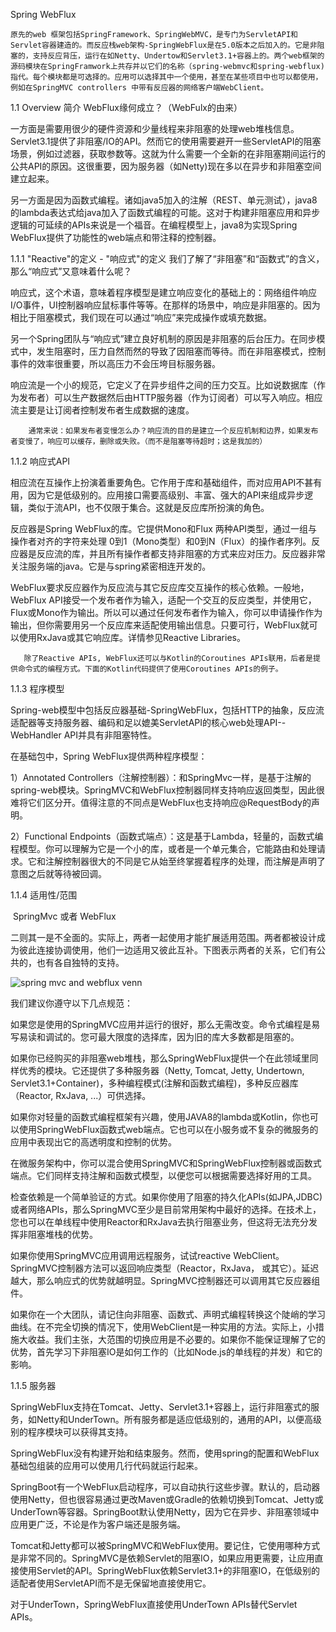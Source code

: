 

Spring WebFlux

    原先的web 框架包括SpringFramework、SpringWebMVC，是专门为ServletAPI和Servlet容器建造的。而反应栈web架构-SpringWebFlux是在5.0版本之后加入的。它是非阻塞的，支持反应背压，运行在如Netty、Undertow和Servlet3.1+容器上的。两个web框架的源码模块在SpringFramwork上共存并以它们的名称（spring-webmvc和spring-webflux)指代。每个模块都是可选择的。应用可以选择其中一个使用，甚至在某些项目中也可以都使用，例如在SpringMVC controllers 中带有反应器的网络客户端WebClient。

1.1 Overview 简介
   WebFlux缘何成立？（WebFulx的由来）

   一方面是需要用很少的硬件资源和少量线程来非阻塞的处理web堆栈信息。Servlet3.1提供了非阻塞/IO的API。然而它的使用需要避开一些ServletAPI的阻塞场景，例如过滤器，获取参数等。这就为什么需要一个全新的在非阻塞期间运行的公共API的原因。这很重要，因为服务器（如Netty)现在多以在异步和非阻塞空间建立起来。

   另一方面是因为函数式编程。诸如java5加入的注解（REST、单元测试），java8的lambda表达式给java加入了函数式编程的可能。这对于构建非阻塞应用和异步逻辑的可延续的APIs来说是一个福音。在编程模型上，java8为实现Spring WebFlux提供了功能性的web端点和带注释的控制器。

1.1.1 "Reactive"的定义 - "响应式"的定义
   我们了解了“非阻塞”和“函数式”的含义，那么“响应式”又意味着什么呢？

   响应式，这个术语，意味着程序模型是建立响应变化的基础上的：网络组件响应I/O事件，UI控制器响应鼠标事件等等。在那样的场景中，响应是非阻塞的。因为相比于阻塞模式，我们现在可以通过“响应”来完成操作或填充数据。
    
   另一个Spring团队与“响应式”建立良好机制的原因是非阻塞的后台压力。在同步模式中，发生阻塞时，压力自然而然的导致了因阻塞而等待。而在非阻塞模式，控制事件的效率很重要，所以高压力不会压垮目标服务器。
    
   响应流是一个小的规范，它定义了在异步组件之间的压力交互。比如说数据库（作为发布者）可以生产数据然后由HTTP服务器（作为订阅者）可以写入响应。相应流主要是让订阅者控制发布者生成数据的速度。

```
    通常来说：如果发布者变慢怎么办？响应流的目的是建立一个反应机制和边界，如果发布者变慢了，响应可以缓存，删除或失败。（而不是阻塞等待超时；这是我加的）

```

   1.1.2 响应式API
    
   相应流在互操作上扮演着重要角色。它作用于库和基础组件，而对应用API不甚有用，因为它是低级别的。应用接口需要高级别、丰富、强大的API来组成异步逻辑，类似于流API，也不仅限于集合。这就是反应库所扮演的角色。

   反应器是Spring WebFlux的库。它提供Mono和Flux 两种API类型，通过一组与操作者对齐的字符来处理 0到1（Mono类型）和0到N（Flux）的操作者序列。反应器是反应流的库，并且所有操作者都支持非阻塞的方式来应对压力。反应器非常关注服务端的java。它是与spring紧密相连开发的。

   WebFlux要求反应器作为反应流与其它反应库交互操作的核心依赖。一般地，WebFlux API接受一个发布者作为输入，适配一个交互的反应类型，并使用它，Flux或Mono作为输出。所以可以通过任何发布者作为输入，你可以申请操作作为输出，但你需要用另一个反应库来适配使用输出信息。只要可行，WebFlux就可以使用RxJava或其它响应库。详情参见Reactive Libraries。

```
   除了Reactive APIs, WebFlux还可以与Kotlin的Coroutines APIs联用，后者是提供命令式的编程方式。下面的Kotlin代码提供了使用Coroutines APIs的例子。
```



   1.1.3 程序模型

​    Spring-web模型中包括反应器基础-SpringWebFlux，包括HTTP的抽象，反应流适配器等支持服务器、编码和足以媲美ServletAPI的核心web处理API--WebHandler API并具有非阻塞特性。

在基础包中，Spring WebFlux提供两种程序模型：

1）Annotated Controllers（注解控制器）：和SpringMvc一样，是基于注解的spring-web模块。SpringMVC和WebFlux控制器同样支持响应返回类型，因此很难将它们区分开。值得注意的不同点是WebFlux也支持响应@RequestBody的声明。

2）Functional Endpoints（函数式端点）：这是基于Lambda，轻量的，函数式编程模型。你可以理解为它是一个小的库，或者是一个单元集合，它能路由和处理请求。它和注解控制器很大的不同是它从始至终掌握着程序的处理，而注解是声明了意图之后就等待被回调。



   1.1.4 适用性/范围

​	SpringMvc 或者 WebFlux

​    二则其一是不全面的。实际上，两者一起使用才能扩展适用范围。两者都被设计成为彼此连接协调使用，他们一边适用又彼此互补。下图表示两者的关系，它们有公共的，也有各自独特的支持。

 ![spring mvc and webflux venn](https://docs.spring.io/spring/docs/current/spring-framework-reference/images/spring-mvc-and-webflux-venn.png) 

   我们建议你遵守以下几点规范：

​	如果您是使用的SpringMVC应用并运行的很好，那么无需改变。命令式编程是易写易读和调试的。您可最大限度的选择库，因为旧的库大多数都是阻塞的。

   如果你已经购买的非阻塞web堆栈，那么SpringWebFlux提供一个在此领域里同样优秀的模块。它还提供了多种服务器（Netty, Tomcat, Jetty, Undertown, Servlet3.1+Container)，多种编程模式(注解和函数式编程)，多种反应器库（Reactor, RxJava, ...）可供选择。

   如果你对轻量的函数式编程框架有兴趣，使用JAVA8的lambda或Kotlin，你也可以使用SpringWebFlux函数式web端点。它也可以在小服务或不复杂的微服务的应用中表现出它的高透明度和控制的优势。

   在微服务架构中，你可以混合使用SpringMVC和SpringWebFlux控制器或函数式端点。它们同样支持注解和函数式模型，以便您可以根据需要选择好用的工具。

   检查依赖是一个简单验证的方式。如果你使用了阻塞的持久化APIs(如JPA,JDBC)或者网络APIs，那么SpringMVC至少是目前常用架构中最好的选择。在技术上，您也可以在单线程中使用Reactor和RxJava去执行阻塞业务，但这将无法充分发挥非阻塞堆栈的优势。

   如果你使用SpringMVC应用调用远程服务，试试reactive WebClient。SpringMVC控制器方法可以返回响应类型（Reactor，RxJava， 或其它）。延迟越大，那么响应式的优势就越明显。SpringMVC控制器还可以调用其它反应器组件。

   如果你在一个大团队，请记住向非阻塞、函数式、声明式编程转换这个陡峭的学习曲线。在不完全切换的情况下，使用WebClient是一种实用的方法。实际上，小措施大收益。我们主张，大范围的切换应用是不必要的。如果你不能保证理解了它的优势，首先学习下非阻塞IO是如何工作的（比如Node.js的单线程的并发）和它的影响。



   1.1.5 服务器

​    SpringWebFlux支持在Tomcat、Jetty、Servlet3.1+容器上，运行非阻塞式的服务，如Netty和UnderTown。所有服务都是适应低级别的，通用的API，以便高级别的程序模块可以获得其支持。

​    SpringWebFlux没有构建开始和结束服务。然而，使用spring的配置和WebFlux基础包组装的应用可以使用几行代码就运行起来。

​    SpringBoot有一个WebFlux启动程序，可以自动执行这些步骤。默认的，启动器使用Netty，但也很容易通过更改Maven或Gradle的依赖切换到Tomcat、Jetty或UnderTown等容器。SpringBoot默认使用Netty，因为它在异步、非阻塞领域中应用更广泛，不论是作为客户端还是服务端。

   Tomcat和Jetty都可以被SpringMVC和WebFlux使用。要记住，它使用哪种方式是非常不同的。SpringMVC是依赖Servlet的阻塞IO，如果应用更需要，让应用直接使用Servlet的API。SpringWebFlux依赖Servlet3.1+的非阻塞IO，在低级别的适配者使用ServletAPI而不是无保留地直接使用它。

对于UnderTown，SpringWebFlux直接使用UnderTown APIs替代Servlet APIs。













   

   

   

   



   